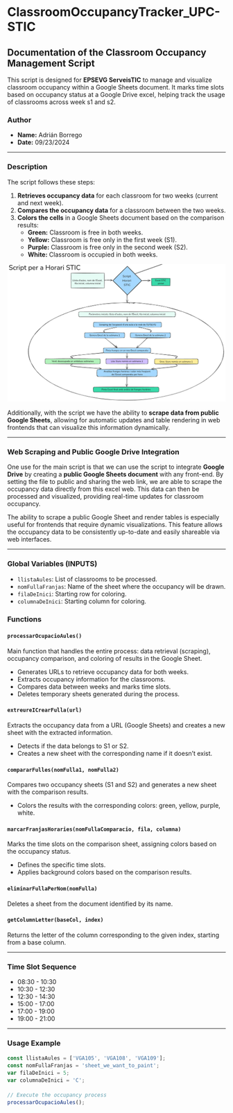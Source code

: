 # ClassroomOccupancyTracker_UPC-STIC

## Documentation of the Classroom Occupancy Management Script

This script is designed for **EPSEVG ServeisTIC** to manage and visualize classroom occupancy within a Google Sheets document. It marks time slots based on occupancy status at a Google Drive excel, helping track the usage of classrooms across week s1 and s2.

### Author

- **Name:** Adrián Borrego
- **Date:** 09/23/2024

---

### Description

The script follows these steps:

1. **Retrieves occupancy data** for each classroom for two weeks (current and next week).
2. **Compares the occupancy data** for a classroom between the two weeks.
3. **Colors the cells** in a Google Sheets document based on the comparison results:
   - **Green:** Classroom is free in both weeks.
   - **Yellow:** Classroom is free only in the first week (S1).
   - **Purple:** Classroom is free only in the second week (S2).
   - **White:** Classroom is occupied in both weeks.

![Diagrama 1](diagrama1.png)

Additionally, with the script we have the ability to **scrape data from public Google Sheets**, allowing for automatic updates and table rendering in web frontends that can visualize this information dynamically.

---

### Web Scraping and Public Google Drive Integration

One use for the main script is that we can use the script to integrate **Google Drive** by creating a **public Google Sheets document** with any front-end. By setting the file to public and sharing the web link, we are able to scrape the occupancy data directly from this excel web. This data can then be processed and visualized, providing real-time updates for classroom occupancy.

The ability to scrape a public Google Sheet and render tables is especially useful for frontends that require dynamic visualizations. This feature allows the occupancy data to be consistently up-to-date and easily shareable via web interfaces.

---

### Global Variables (INPUTS)

- `llistaAules`: List of classrooms to be processed.
- `nomFullaFranjas`: Name of the sheet where the occupancy will be drawn.
- `filaDeInici`: Starting row for coloring.
- `columnaDeInici`: Starting column for coloring.

### Functions

#### `processarOcupacioAules()`

Main function that handles the entire process: data retrieval (scraping), occupancy comparison, and coloring of results in the Google Sheet.

- Generates URLs to retrieve occupancy data for both weeks.
- Extracts occupancy information for the classrooms.
- Compares data between weeks and marks time slots.
- Deletes temporary sheets generated during the process.

#### `extreureICrearFulla(url)`

Extracts the occupancy data from a URL (Google Sheets) and creates a new sheet with the extracted information.

- Detects if the data belongs to S1 or S2.
- Creates a new sheet with the corresponding name if it doesn’t exist.

#### `compararFulles(nomFulla1, nomFulla2)`

Compares two occupancy sheets (S1 and S2) and generates a new sheet with the comparison results.

- Colors the results with the corresponding colors: green, yellow, purple, white.

#### `marcarFranjasHoraries(nomFullaComparacio, fila, columna)`

Marks the time slots on the comparison sheet, assigning colors based on the occupancy status.

- Defines the specific time slots.
- Applies background colors based on the comparison results.

#### `eliminarFullaPerNom(nomFulla)`

Deletes a sheet from the document identified by its name.

#### `getColumnLetter(baseCol, index)`

Returns the letter of the column corresponding to the given index, starting from a base column.

---

### Time Slot Sequence

- 08:30 - 10:30
- 10:30 - 12:30
- 12:30 - 14:30
- 15:00 - 17:00
- 17:00 - 19:00
- 19:00 - 21:00

---

### Usage Example

```javascript
const llistaAules = ['VGA105', 'VGA108', 'VGA109'];
const nomFullaFranjas = 'sheet_we_want_to_paint';
var filaDeInici = 5;
var columnaDeInici = 'C';

// Execute the occupancy process
processarOcupacioAules();


